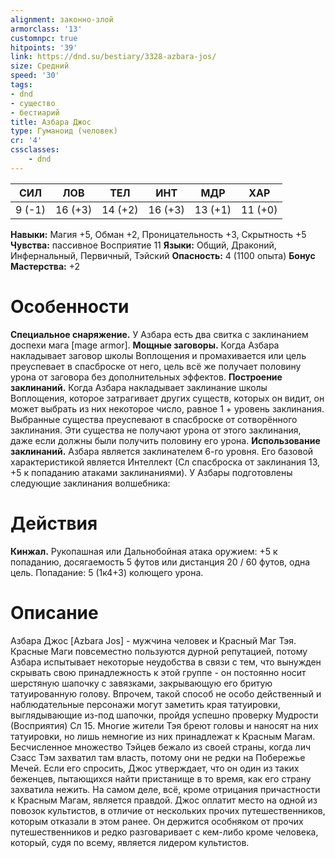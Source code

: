 ```yaml
---
alignment: законно-злой
armorclass: '13'
customnpc: true
hitpoints: '39'
link: https://dnd.su/bestiary/3328-azbara-jos/
size: Средний
speed: '30'
tags:
- dnd
- существо
- бестиарий
title: Азбара Джос
type: Гуманоид (человек)
cr: '4'
cssclasses:
    - dnd
---
```



| СИЛ | ЛОВ | ТЕЛ | ИНТ | МДР | ХАР |
|---|---|---|---|---|---|
| 9 (-1) | 16 (+3) | 14 (+2) | 16 (+3) | 13 (+1) | 11 (+0) |
**Навыки:** Магия +5, Обман +2, Проницательность +3, Скрытность +5
**Чувства:** пассивное Восприятие 11
**Языки:** Общий, Драконий, Инфернальный, Первичный, Тэйский
**Опасность:** 4 (1100 опыта)
**Бонус Мастерства:** +2


# Особенности
**Специальное снаряжение.** У Азбара есть два свитка с заклинанием доспехи мага [mage armor].
**Мощные заговоры.** Когда Азбара накладывает заговор школы Воплощения и промахивается или цель преуспевает в спасброске от него, цель всё же получает половину урона от заговора без дополнительных эффектов.
**Построение заклинаний.** Когда Азбара накладывает заклинание школы Воплощения, которое затрагивает других существ, которых он видит, он может выбрать из них некоторое число, равное 1 + уровень заклинания. Выбранные существа преуспевают в спасброске от сотворённого заклинания. Эти существа не получают урона от этого заклинания, даже если должны были получить половину его урона.
**Использование заклинаний.** Азбара является заклинателем 6-го уровня. Его базовой характеристикой является Интеллект (Сл спасброска от заклинания 13, +5 к попаданию атаками заклинаниями). У Азбары подготовлены следующие заклинания волшебника:


# Действия
**Кинжал.** Рукопашная или Дальнобойная атака оружием: +5 к попаданию, досягаемость 5 футов или дистанция 20 / 60 футов, одна цель. Попадание: 5 (1к4+3) колющего урона.


# Описание
Азбара Джос [Azbara Jos] - мужчина человек и Красный Маг Тэя. Красные Маги повсеместно пользуются дурной репутацией, потому Азбара испытывает некоторые неудобства в связи с тем, что вынужден скрывать свою принадлежность к этой группе - он постоянно носит шерстяную шапочку с завязками, закрывающую его бритую татуированную голову. Впрочем, такой способ не особо действенный и наблюдательные персонажи могут заметить края татуировки, выглядывающие из-под шапочки, пройдя успешно проверку Мудрости (Восприятия) Сл 15. Многие жители Тэя бреют головы и наносят на них татуировки, но лишь немногие из них принадлежат к Красным Магам. Бесчисленное множество Тэйцев бежало из своей страны, когда лич Сзасс Тэм захватил там власть, потому они не редки на Побережье Мечей. Если его спросить, Джос утверждает, что он один из таких беженцев, пытающихся найти пристанище в то время, как его страну захватила нежить. На самом деле, всё, кроме отрицания причастности к Красным Магам, является правдой. Джос оплатит место на одной из повозок культистов, в отличие от нескольких прочих путешественников, которым отказали в этом ранее. Он держится особняком от прочих путешественников и редко разговаривает с кем-либо кроме человека, который, судя по всему, является лидером культистов.